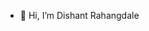 - 👋 Hi, I’m Dishant Rahangdale

<!---
dishantrahangdale/dishantrahangdale is a ✨ special ✨ repository because its `README.md` (this file) appears on your GitHub profile.
You can click the Preview link to take a look at your changes.
--->
